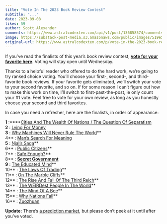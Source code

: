 ```yaml
---
title: "Vote In The 2023 Book Review Contest"
subtitle: "..."
date: 2023-09-08
likes: 59
author: Scott Alexander
comments: https://www.astralcodexten.com/api/v1/post/136858574/comments?&all_comments=true
image: https://substack-post-media.s3.amazonaws.com/public/images/519e5650-3969-41e3-a4d4-d210a77395d1_2560x1587.jpeg
original-url: https://www.astralcodexten.com/p/vote-in-the-2023-book-review-contest
---
```

If you’ve read the finalists of this year’s book review contest, **[vote for your favorite here](https://forms.gle/yK6Hyv6nt9Kt2X3AA)**. Voting will stay open until Wednesday.

Thanks to a helpful reader who offered to do the hard work, we’re going to try ranked choice voting. You’ll choose your first-, second-, and third-favorite book reviews. If your favorite gets eliminated, we’ll switch your vote to your second favorite, and so on. If for some reason I can’t figure out how to make this work on time, I’ll switch to first-past-the-post, ie only count your #1 vote. Feel free to vote for your own review, as long as you honestly choose your second and third favorites.

In case you need a refresher, here are the finalists, in order of appearance:

**1** :****[Cities And The Wealth Of Nations / The Question Of Separatism](/p/your-book-review-cities-and-the-wealth)  
**2** : [Lying For Money](/p/your-book-review-lying-for-money)  
**3** : [Why Machines Will Never Rule The World](/p/your-book-review-why-machines-will)**  
4** : [Man’s Search For Meaning](/p/your-book-review-mans-search-for)  
**5** : [Njal’s Saga](/p/your-book-review-njals-saga)**  
6** : [Public Citizens](/p/your-book-review-public-citizens)**  
7** : [Safe Enough?](/p/your-book-review-safe-enough)**  
8** : ****[Secret Government](/p/your-book-review-secret-government)**  
9** : [The Educated Mind](/p/your-book-review-the-educated-mind)**  
10** : [The Laws Of Trading](/p/your-book-review-the-laws-of-trading)**  
11** : [On The Marble Cliffs](/p/your-book-review-on-the-marble-cliffs)**  
12** : [The Rise And Fall Of The Third Reich](/p/your-book-review-the-rise-and-fall)**  
13** : [The WEIRDest People In The World](/p/your-book-review-the-weirdest-people)**  
14** : [The Mind Of A Bee](/p/your-book-review-the-mind-of-a-bee)**  
15** : [Why Nations Fail](/p/your-book-review-why-nations-fail)**  
16** : [Zuozhuan](/p/your-book-review-zuozhuan)

**Update:** There’s [a prediction market](https://manifold.markets/MichaelWheatley/which-book-review-will-win-the-2023), but please don’t peek at it until after you’ve voted.
